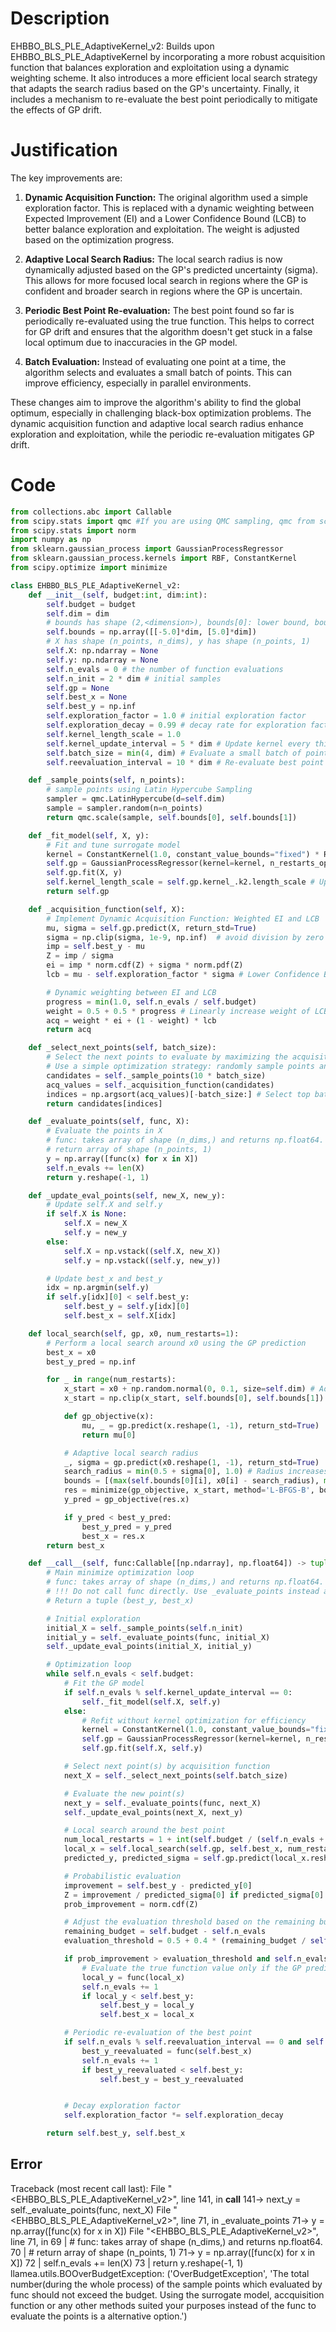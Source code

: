 # Description
EHBBO_BLS_PLE_AdaptiveKernel_v2: Builds upon EHBBO_BLS_PLE_AdaptiveKernel by incorporating a more robust acquisition function that balances exploration and exploitation using a dynamic weighting scheme. It also introduces a more efficient local search strategy that adapts the search radius based on the GP's uncertainty. Finally, it includes a mechanism to re-evaluate the best point periodically to mitigate the effects of GP drift.

# Justification
The key improvements are:

1.  **Dynamic Acquisition Function:** The original algorithm used a simple exploration factor. This is replaced with a dynamic weighting between Expected Improvement (EI) and a Lower Confidence Bound (LCB) to better balance exploration and exploitation. The weight is adjusted based on the optimization progress.

2.  **Adaptive Local Search Radius:** The local search radius is now dynamically adjusted based on the GP's predicted uncertainty (sigma). This allows for more focused local search in regions where the GP is confident and broader search in regions where the GP is uncertain.

3.  **Periodic Best Point Re-evaluation:** The best point found so far is periodically re-evaluated using the true function. This helps to correct for GP drift and ensures that the algorithm doesn't get stuck in a false local optimum due to inaccuracies in the GP model.

4.  **Batch Evaluation:** Instead of evaluating one point at a time, the algorithm selects and evaluates a small batch of points. This can improve efficiency, especially in parallel environments.

These changes aim to improve the algorithm's ability to find the global optimum, especially in challenging black-box optimization problems. The dynamic acquisition function and adaptive local search radius enhance exploration and exploitation, while the periodic re-evaluation mitigates GP drift.

# Code
```python
from collections.abc import Callable
from scipy.stats import qmc #If you are using QMC sampling, qmc from scipy is encouraged. Remove this line if you have better alternatives.
from scipy.stats import norm
import numpy as np
from sklearn.gaussian_process import GaussianProcessRegressor
from sklearn.gaussian_process.kernels import RBF, ConstantKernel
from scipy.optimize import minimize

class EHBBO_BLS_PLE_AdaptiveKernel_v2:
    def __init__(self, budget:int, dim:int):
        self.budget = budget
        self.dim = dim
        # bounds has shape (2,<dimension>), bounds[0]: lower bound, bounds[1]: upper bound
        self.bounds = np.array([[-5.0]*dim, [5.0]*dim])
        # X has shape (n_points, n_dims), y has shape (n_points, 1)
        self.X: np.ndarray = None
        self.y: np.ndarray = None
        self.n_evals = 0 # the number of function evaluations
        self.n_init = 2 * dim # initial samples
        self.gp = None
        self.best_x = None
        self.best_y = np.inf
        self.exploration_factor = 1.0 # initial exploration factor
        self.exploration_decay = 0.99 # decay rate for exploration factor
        self.kernel_length_scale = 1.0
        self.kernel_update_interval = 5 * dim # Update kernel every this many evaluations
        self.batch_size = min(4, dim) # Evaluate a small batch of points
        self.reevaluation_interval = 10 * dim # Re-evaluate best point periodically

    def _sample_points(self, n_points):
        # sample points using Latin Hypercube Sampling
        sampler = qmc.LatinHypercube(d=self.dim)
        sample = sampler.random(n=n_points)
        return qmc.scale(sample, self.bounds[0], self.bounds[1])

    def _fit_model(self, X, y):
        # Fit and tune surrogate model
        kernel = ConstantKernel(1.0, constant_value_bounds="fixed") * RBF(length_scale=self.kernel_length_scale, length_scale_bounds=(1e-2, 10))
        self.gp = GaussianProcessRegressor(kernel=kernel, n_restarts_optimizer=3, alpha=1e-5) # Increased restarts for kernel tuning
        self.gp.fit(X, y)
        self.kernel_length_scale = self.gp.kernel_.k2.length_scale # Update the length scale
        return self.gp

    def _acquisition_function(self, X):
        # Implement Dynamic Acquisition Function: Weighted EI and LCB
        mu, sigma = self.gp.predict(X, return_std=True)
        sigma = np.clip(sigma, 1e-9, np.inf)  # avoid division by zero
        imp = self.best_y - mu
        Z = imp / sigma
        ei = imp * norm.cdf(Z) + sigma * norm.pdf(Z)
        lcb = mu - self.exploration_factor * sigma # Lower Confidence Bound

        # Dynamic weighting between EI and LCB
        progress = min(1.0, self.n_evals / self.budget)
        weight = 0.5 + 0.5 * progress # Linearly increase weight of LCB
        acq = weight * ei + (1 - weight) * lcb
        return acq

    def _select_next_points(self, batch_size):
        # Select the next points to evaluate by maximizing the acquisition function
        # Use a simple optimization strategy: randomly sample points and choose the best one
        candidates = self._sample_points(10 * batch_size)
        acq_values = self._acquisition_function(candidates)
        indices = np.argsort(acq_values)[-batch_size:] # Select top batch_size points
        return candidates[indices]

    def _evaluate_points(self, func, X):
        # Evaluate the points in X
        # func: takes array of shape (n_dims,) and returns np.float64.
        # return array of shape (n_points, 1)
        y = np.array([func(x) for x in X])
        self.n_evals += len(X)
        return y.reshape(-1, 1)

    def _update_eval_points(self, new_X, new_y):
        # Update self.X and self.y
        if self.X is None:
            self.X = new_X
            self.y = new_y
        else:
            self.X = np.vstack((self.X, new_X))
            self.y = np.vstack((self.y, new_y))

        # Update best_x and best_y
        idx = np.argmin(self.y)
        if self.y[idx][0] < self.best_y:
            self.best_y = self.y[idx][0]
            self.best_x = self.X[idx]

    def local_search(self, gp, x0, num_restarts=1):
        # Perform a local search around x0 using the GP prediction
        best_x = x0
        best_y_pred = np.inf

        for _ in range(num_restarts):
            x_start = x0 + np.random.normal(0, 0.1, size=self.dim) # Add some noise
            x_start = np.clip(x_start, self.bounds[0], self.bounds[1])

            def gp_objective(x):
                mu, _ = gp.predict(x.reshape(1, -1), return_std=True)
                return mu[0]

            # Adaptive local search radius
            _, sigma = gp.predict(x0.reshape(1, -1), return_std=True)
            search_radius = min(0.5 + sigma[0], 1.0) # Radius increases with uncertainty
            bounds = [(max(self.bounds[0][i], x0[i] - search_radius), min(self.bounds[1][i], x0[i] + search_radius)) for i in range(self.dim)]  # Smaller bounds
            res = minimize(gp_objective, x_start, method='L-BFGS-B', bounds=bounds)
            y_pred = gp_objective(res.x)

            if y_pred < best_y_pred:
                best_y_pred = y_pred
                best_x = res.x
        return best_x

    def __call__(self, func:Callable[[np.ndarray], np.float64]) -> tuple[np.float64, np.array]:
        # Main minimize optimization loop
        # func: takes array of shape (n_dims,) and returns np.float64.
        # !!! Do not call func directly. Use _evaluate_points instead and be aware of the budget when calling it. !!!
        # Return a tuple (best_y, best_x)

        # Initial exploration
        initial_X = self._sample_points(self.n_init)
        initial_y = self._evaluate_points(func, initial_X)
        self._update_eval_points(initial_X, initial_y)

        # Optimization loop
        while self.n_evals < self.budget:
            # Fit the GP model
            if self.n_evals % self.kernel_update_interval == 0:
                self._fit_model(self.X, self.y)
            else:
                # Refit without kernel optimization for efficiency
                kernel = ConstantKernel(1.0, constant_value_bounds="fixed") * RBF(length_scale=self.kernel_length_scale, length_scale_bounds="fixed")
                self.gp = GaussianProcessRegressor(kernel=kernel, n_restarts_optimizer=0, alpha=1e-5)
                self.gp.fit(self.X, self.y)

            # Select next point(s) by acquisition function
            next_X = self._select_next_points(self.batch_size)

            # Evaluate the new point(s)
            next_y = self._evaluate_points(func, next_X)
            self._update_eval_points(next_X, next_y)

            # Local search around the best point
            num_local_restarts = 1 + int(self.budget / (self.n_evals + 1e-6)) # More restarts early on
            local_x = self.local_search(self.gp, self.best_x, num_restarts=num_local_restarts)
            predicted_y, predicted_sigma = self.gp.predict(local_x.reshape(1, -1), return_std=True)

            # Probabilistic evaluation
            improvement = self.best_y - predicted_y[0]
            Z = improvement / predicted_sigma[0] if predicted_sigma[0] > 0 else np.inf
            prob_improvement = norm.cdf(Z)

            # Adjust the evaluation threshold based on the remaining budget
            remaining_budget = self.budget - self.n_evals
            evaluation_threshold = 0.5 + 0.4 * (remaining_budget / self.budget)  # Higher threshold when budget is tight

            if prob_improvement > evaluation_threshold and self.n_evals < self.budget:
                # Evaluate the true function value only if the GP predicts a sufficiently high probability of improvement and we have budget
                local_y = func(local_x)
                self.n_evals += 1
                if local_y < self.best_y:
                    self.best_y = local_y
                    self.best_x = local_x

            # Periodic re-evaluation of the best point
            if self.n_evals % self.reevaluation_interval == 0 and self.n_evals < self.budget:
                best_y_reevaluated = func(self.best_x)
                self.n_evals += 1
                if best_y_reevaluated < self.best_y:
                    self.best_y = best_y_reevaluated


            # Decay exploration factor
            self.exploration_factor *= self.exploration_decay

        return self.best_y, self.best_x
```
## Error
 Traceback (most recent call last):
  File "<EHBBO_BLS_PLE_AdaptiveKernel_v2>", line 141, in __call__
 141->             next_y = self._evaluate_points(func, next_X)
  File "<EHBBO_BLS_PLE_AdaptiveKernel_v2>", line 71, in _evaluate_points
  71->         y = np.array([func(x) for x in X])
  File "<EHBBO_BLS_PLE_AdaptiveKernel_v2>", line 71, in <listcomp>
  69 |         # func: takes array of shape (n_dims,) and returns np.float64.
  70 |         # return array of shape (n_points, 1)
  71->         y = np.array([func(x) for x in X])
  72 |         self.n_evals += len(X)
  73 |         return y.reshape(-1, 1)
llamea.utils.BOOverBudgetException: ('OverBudgetException', 'The total number(during the whole process) of the sample points which evaluated by func should not exceed the budget. Using the surrogate model, accquisition function or any other methods suited your purposes instead of the func to evaluate the points is a alternative option.')
